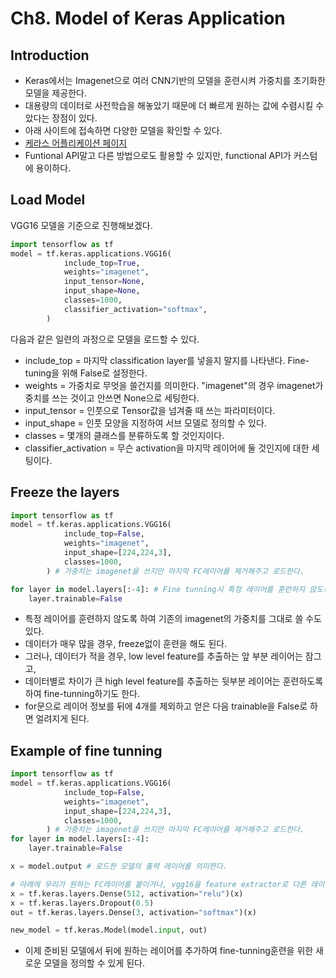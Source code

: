 # Ch8. Model of Keras Application
## Introduction
* Keras에서는 Imagenet으로 여러 CNN기반의 모델을 훈련시켜 가중치를 초기화한 모델을 제공한다.
* 대용량의 데이터로 사전학습을 해놓았기 때문에 더 빠르게 원하는 값에 수렴시킬 수 았다는 장점이 있다.
* 아래 사이트에 접속하면 다양한 모델을 확인할 수 있다.
* [케라스 어플리케이션 페이지](https://keras.io/api/applications/)
* Funtional API말고 다른 방법으로도 활용할 수 있지만, functional API가 커스텀에 용이하다.

## Load Model
VGG16 모델을 기준으로 진행해보겠다.
```python
import tensorflow as tf
model = tf.keras.applications.VGG16(
            include_top=True,
            weights="imagenet",
            input_tensor=None,
            input_shape=None,
            classes=1000,
            classifier_activation="softmax",
        )
```
다음과 같은 일련의 과정으로 모델을 로드할 수 있다.
* include_top = 마지막 classification layer를 넣을지 말지를 나타낸다. Fine-tuning을 위해 False로 설정한다.
* weights = 가중치로 무엇을 쓸건지를 의미한다. "imagenet"의 경우 imagenet가중치를 쓰는 것이고 안쓰면 None으로 세팅한다.
* input_tensor = 인풋으로 Tensor값을 넘겨줄 때 쓰는 파라미터이다.
* input_shape = 인풋 모양을 지정하여 서브 모델로 정의할 수 있다.
* classes = 몇개의 클래스를 분류하도록 할 것인지이다.
* classifier_activation = 무슨 activation을 마지막 레이어에 둘 것인지에 대한 세팅이다.

## Freeze the layers
```python
import tensorflow as tf
model = tf.keras.applications.VGG16(
            include_top=False,
            weights="imagenet",
            input_shape=[224,224,3],
            classes=1000,
        ) # 가중치는 imagenet을 쓰지만 마지막 FC레이어를 제거해주고 로드한다.

for layer in model.layers[:-4]: # Fine tunning시 특정 레이어를 훈련하지 않도록 하는 기법이다.
    layer.trainable=False
```
* 특정 레이어를 훈련하지 않도록 하여 기존의 imagenet의 가중치를 그대로 쓸 수도 있다.
* 데이터가 매우 많을 경우, freeze없이 훈련을 해도 된다. 
* 그러나, 데이터가 적을 경우, low level feature를 추출하는 앞 부분 레이어는 잠그고,
* 데이터별로 차이가 큰 high level feature를 추출하는 뒷부분 레이어는 훈련하도록 하여 fine-tunning하기도 한다.
* for문으로 레이어 정보를 뒤에 4개를 제외하고 얻은 다음 trainable을 False로 하면 얼려지게 된다.

## Example of fine tunning
```python
import tensorflow as tf
model = tf.keras.applications.VGG16(
            include_top=False,
            weights="imagenet",
            input_shape=[224,224,3],
            classes=1000,
        ) # 가중치는 imagenet을 쓰지만 마지막 FC레이어를 제거해주고 로드한다.
for layer in model.layers[:-4]:
    layer.trainable=False

x = model.output # 로드한 모델의 출력 레이어를 의미한다.

# 아래에 우리가 원하는 FC레이어를 붙이거나, vgg16을 feature extractor로 다른 레이어를 붙일 수 있도록 한다.
x = tf.keras.layers.Dense(512, activation="relu")(x)
x = tf.keras.layers.Dropout(0.5) 
out = tf.keras.layers.Dense(3, activation="softmax")(x)

new_model = tf.keras.Model(model.input, out)
```

* 이제 준비된 모델에서 뒤에 원하는 레이어를 추가하여 fine-tunning훈련을 위한 새로운 모델을 정의할 수 있게 된다.